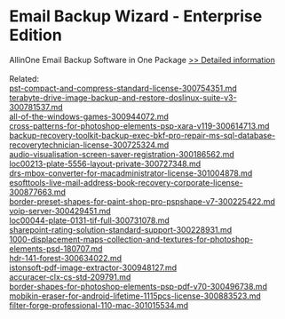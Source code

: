 # Email Backup Wizard - Enterprise Edition
AllinOne Email Backup Software in One Package
[>> Detailed information](https://secure.shareit.com/shareit/product.html?productid=301005105&affiliateid=200057808)<br/><br/>Related:
<br />[pst-compact-and-compress-standard-license-300754351.md](https://github.com/downloadplanet/downloadplanet/blob/main/pst-compact-and-compress-standard-license-300754351.md)<br />[terabyte-drive-image-backup-and-restore-doslinux-suite-v3-300781537.md](https://github.com/downloadplanet/downloadplanet/blob/main/terabyte-drive-image-backup-and-restore-doslinux-suite-v3-300781537.md)<br />[all-of-the-windows-games-300944072.md](https://github.com/downloadplanet/downloadplanet/blob/main/all-of-the-windows-games-300944072.md)<br />[cross-patterns-for-photoshop-elements-psp-xara-v119-300614713.md](https://github.com/downloadplanet/downloadplanet/blob/main/cross-patterns-for-photoshop-elements-psp-xara-v119-300614713.md)<br />[backup-recovery-toolkit-backup-exec-bkf-pro-repair-ms-sql-database-recoverytechnician-license-300725324.md](https://github.com/downloadplanet/downloadplanet/blob/main/backup-recovery-toolkit-backup-exec-bkf-pro-repair-ms-sql-database-recoverytechnician-license-300725324.md)<br />[audio-visualisation-screen-saver-registration-300186562.md](https://github.com/downloadplanet/downloadplanet/blob/main/audio-visualisation-screen-saver-registration-300186562.md)<br />[loc00213-plate-5556-layout-private-300727348.md](https://github.com/downloadplanet/downloadplanet/blob/main/loc00213-plate-5556-layout-private-300727348.md)<br />[drs-mbox-converter-for-macadministrator-license-301004878.md](https://github.com/downloadplanet/downloadplanet/blob/main/drs-mbox-converter-for-macadministrator-license-301004878.md)<br />[esofttools-live-mail-address-book-recovery-corporate-license-300877663.md](https://github.com/downloadplanet/downloadplanet/blob/main/esofttools-live-mail-address-book-recovery-corporate-license-300877663.md)<br />[border-preset-shapes-for-paint-shop-pro-pspshape-v7-300225422.md](https://github.com/downloadplanet/downloadplanet/blob/main/border-preset-shapes-for-paint-shop-pro-pspshape-v7-300225422.md)<br />[voip-server-300429451.md](https://github.com/downloadplanet/downloadplanet/blob/main/voip-server-300429451.md)<br />[loc00044-plate-0131-tif-full-300731078.md](https://github.com/downloadplanet/downloadplanet/blob/main/loc00044-plate-0131-tif-full-300731078.md)<br />[sharepoint-rating-solution-standard-support-300228931.md](https://github.com/downloadplanet/downloadplanet/blob/main/sharepoint-rating-solution-standard-support-300228931.md)<br />[1000-displacement-maps-collection-and-textures-for-photoshop-elements-psd-180707.md](https://github.com/downloadplanet/downloadplanet/blob/main/1000-displacement-maps-collection-and-textures-for-photoshop-elements-psd-180707.md)<br />[hdr-141-forest-300634022.md](https://github.com/downloadplanet/downloadplanet/blob/main/hdr-141-forest-300634022.md)<br />[istonsoft-pdf-image-extractor-300948127.md](https://github.com/downloadplanet/downloadplanet/blob/main/istonsoft-pdf-image-extractor-300948127.md)<br />[accuracer-clx-cs-std-209791.md](https://github.com/downloadplanet/downloadplanet/blob/main/accuracer-clx-cs-std-209791.md)<br />[border-shapes-for-photoshop-elements-psp-pdf-v70-300496738.md](https://github.com/downloadplanet/downloadplanet/blob/main/border-shapes-for-photoshop-elements-psp-pdf-v70-300496738.md)<br />[mobikin-eraser-for-android-lifetime-1115pcs-license-300883523.md](https://github.com/downloadplanet/downloadplanet/blob/main/mobikin-eraser-for-android-lifetime-1115pcs-license-300883523.md)<br />[filter-forge-professional-110-mac-301015534.md](https://github.com/downloadplanet/downloadplanet/blob/main/filter-forge-professional-110-mac-301015534.md)